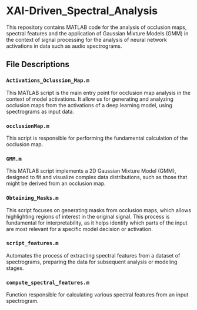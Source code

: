 # XAI-Driven_Spectral_Analysis
This repository contains MATLAB code for the analysis of occlusion maps, spectral features and the application of Gaussian Mixture Models (GMM) in the context of signal processing for the analysis of neural network activations in data such as audio spectrograms.

## File Descriptions
### `Activations_Oclussion_Map.m`

This MATLAB script is the main entry point for occlusion map analysis in the context of model activations. It allow us for generating and analyzing occlusion maps from the activations of a deep learning model, using spectrograms as input data.

### `occlusionMap.m`

This script is responsible for performing the fundamental calculation of the occlusion map. 

### `GMM.m`

This MATLAB script implements a 2D Gaussian Mixture Model (GMM), designed to fit and visualize complex data distributions, such as those that might be derived from an occlusion map. 

### `Obtaining_Masks.m`

This script focuses on generating masks from occlusion maps, which allows highlighting regions of interest in the original signal. This process is fundamental for interpretability, as it helps identify which parts of the input are most relevant for a specific model decision or activation. 

### `script_features.m`

Automates the process of extracting spectral features from a dataset of spectrograms, preparing the data for subsequent analysis or modeling stages.

### `compute_spectral_features.m`

Function responsible for calculating various spectral features from an input spectrogram. 
